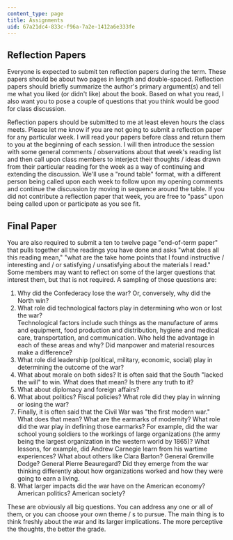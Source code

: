 ```yaml
---
content_type: page
title: Assignments
uid: 67a21dc4-833c-f96a-7a2e-1412a6e333fe
---
```


Reflection Papers
-----------------

Everyone is expected to submit ten reflection papers during the term. These papers should be about two pages in length and double-spaced. Reflection papers should briefly summarize the author's primary argument(s) and tell me what you liked (or didn't like) about the book. Based on what you read, I also want you to pose a couple of questions that you think would be good for class discussion.

Reflection papers should be submitted to me at least eleven hours the class meets. Please let me know if you are not going to submit a reflection paper for any particular week. I will read your papers before class and return them to you at the beginning of each session. I will then introduce the session with some general comments / observations about that week's reading list and then call upon class members to interject their thoughts / ideas drawn from their particular reading for the week as a way of continuing and extending the discussion. We'll use a "round table" format, with a different person being called upon each week to follow upon my opening comments and continue the discussion by moving in sequence around the table. If you did not contribute a reflection paper that week, you are free to "pass" upon being called upon or participate as you see fit.

Final Paper
-----------

You are also required to submit a ten to twelve page "end-of-term paper" that pulls together all the readings you have done and asks "what does all this reading mean," "what are the take home points that I found instructive / interesting and / or satisfying / unsatisfying about the materials I read." Some members may want to reflect on some of the larger questions that interest them, but that is not required. A sampling of those questions are:

1.  Why did the Confederacy lose the war? Or, conversely, why did the North win?
2.  What role did technological factors play in determining who won or lost the war?  
    Technological factors include such things as the manufacture of arms and equipment, food production and distribution, hygiene and medical care, transportation, and communication. Who held the advantage in each of these areas and why? Did manpower and material resources make a difference?
3.  What role did leadership (political, military, economic, social) play in determining the outcome of the war?
4.  What about morale on both sides? It is often said that the South "lacked the will" to win. What does that mean? Is there any truth to it?
5.  What about diplomacy and foreign affairs?
6.  What about politics? Fiscal policies? What role did they play in winning or losing the war?
7.  Finally, it is often said that the Civil War was "the first modern war." What does that mean? What are the earmarks of modernity? What role did the war play in defining those earmarks? For example, did the war school young soldiers to the workings of large organizations (the army being the largest organization in the western world by 1865)? What lessons, for example, did Andrew Carnegie learn from his wartime experiences? What about others like Clara Barton? General Grenville Dodge? General Pierre Beauregard? Did they emerge from the war thinking differently about how organizations worked and how they were going to earn a living.
8.  What larger impacts did the war have on the American economy? American politics? American society?

These are obviously all big questions. You can address any one or all of them, or you can choose your own theme / s to pursue. The main thing is to think freshly about the war and its larger implications. The more perceptive the thoughts, the better the grade.